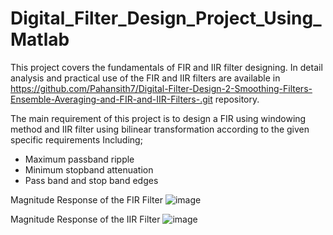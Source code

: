 # Digital_Filter_Design_Project_Using_Matlab

This project covers the fundamentals of FIR and IIR filter designing. In detail analysis and practical use of the FIR and IIR filters are available in https://github.com/Pahansith7/Digital-Filter-Design-2-Smoothing-Filters-Ensemble-Averaging-and-FIR-and-IIR-Filters-.git repository.

The main requirement of this project is to design a FIR using windowing method and IIR filter using bilinear transformation according to the given specific requirements Including;
- Maximum passband ripple
- Minimum stopband attenuation
- Pass band and stop band edges

Magnitude Response of the FIR Filter
  ![image](https://github.com/user-attachments/assets/8178641c-3aa0-47a0-b217-554aa3336927)

Magnitude Response of the IIR Filter
  ![image](https://github.com/user-attachments/assets/f28a26f9-484f-472f-ae49-13f341108aaf)

